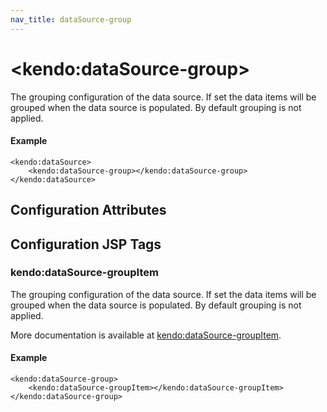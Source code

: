 ```yaml
---
nav_title: dataSource-group
---
```


# \<kendo:dataSource-group\>

The grouping configuration of the data source. If set the data items will be grouped when the data source is populated. By default grouping is not applied.

#### Example
    <kendo:dataSource>
        <kendo:dataSource-group></kendo:dataSource-group>
    </kendo:dataSource>

## Configuration Attributes


##  Configuration JSP Tags

### kendo:dataSource-groupItem

The grouping configuration of the data source. If set the data items will be grouped when the data source is populated. By default grouping is not applied.

More documentation is available at [kendo:dataSource-groupItem](/kendo-ui/api/wrappers/jsp/datasource/groupitem).

#### Example

    <kendo:dataSource-group>
        <kendo:dataSource-groupItem></kendo:dataSource-groupItem>
    </kendo:dataSource-group>

